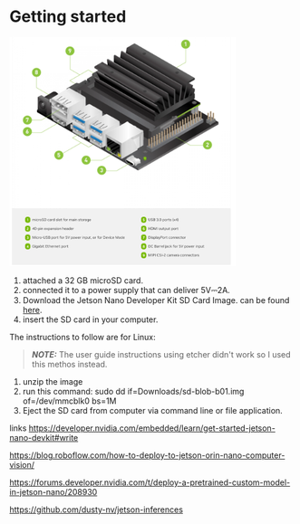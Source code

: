# Getting started

<img src="img/Jetson_nano.png" alt="Jtson Nano" width="400" height="auto">

1. attached a 32 GB microSD card.
2. connected it to a power supply that can deliver 5V⎓2A.
3. Download the Jetson Nano Developer Kit SD Card Image. can be found [here](https://developer.nvidia.com/embedded/downloads#?search=image).
4. insert the SD card in your computer.

The instructions to follow are for Linux:

> **_NOTE:_** The user guide instructions using etcher didn't work so I used this methos instead.

1. unzip the image
2. run this command: sudo dd if=Downloads/sd-blob-b01.img of=/dev/mmcblk0 bs=1M
3. Eject the SD card from computer via command line or file application.

links
https://developer.nvidia.com/embedded/learn/get-started-jetson-nano-devkit#write

https://blog.roboflow.com/how-to-deploy-to-jetson-orin-nano-computer-vision/

https://forums.developer.nvidia.com/t/deploy-a-pretrained-custom-model-in-jetson-nano/208930

https://github.com/dusty-nv/jetson-inferences